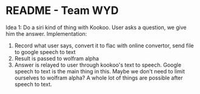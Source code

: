 # README - Team WYD

Idea 1:
Do a siri kind of thing with Kookoo. User asks a question, we give him the answer.
Implementation:
1. Record what user says, convert it to flac with online convertor, send file to google speech to text
2. Result is passed to wolfram alpha
3. Answer is relayed to user through kookoo's text to speech.
Google speech to text is the main thing in this. Maybe we don't need to limit ourselves to wolfram alpha?
A whole lot of things are possible after speech to text.